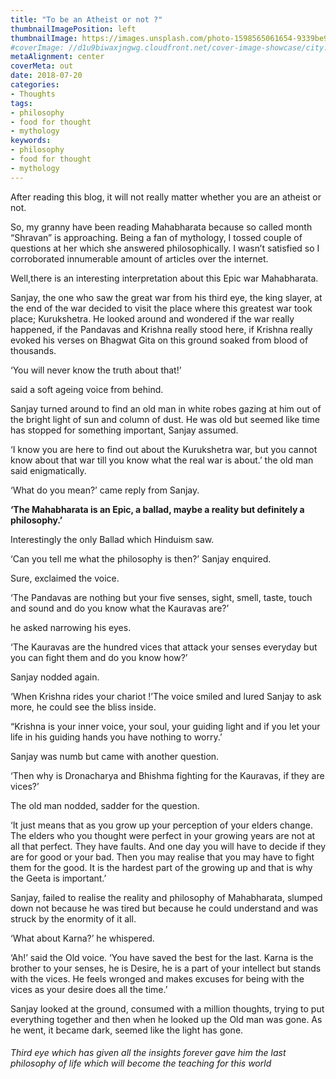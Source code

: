 ```yaml
---
title: "To be an Atheist or not ?"
thumbnailImagePosition: left
thumbnailImage: https://images.unsplash.com/photo-1598565061654-9339be95a371?ixlib=rb-1.2.1&auto=format&fit=crop&w=1950&q=80
#coverImage: //d1u9biwaxjngwg.cloudfront.net/cover-image-showcase/city.jpg
metaAlignment: center
coverMeta: out
date: 2018-07-20
categories:
- Thoughts
tags:
- philosophy
- food for thought
- mythology
keywords:
- philosophy
- food for thought
- mythology
---
```

After reading this blog, it will not really matter whether you are an atheist or not.
<!--more-->
So, my granny have been reading Mahabharata because so called month “Shravan” is approaching. Being a fan of mythology, I tossed couple of questions at her which she answered philosophically. I wasn’t satisfied so I corroborated innumerable amount of articles over the internet.

Well,there is an interesting interpretation about this Epic war Mahabharata.

Sanjay, the one who saw the great war from his third eye, the king slayer, at the end of the war decided to visit the place where this greatest war took place; Kurukshetra. He looked around and wondered if the war really happened, if the Pandavas and Krishna really stood here, if Krishna really evoked his verses on Bhagwat Gita on this ground soaked from blood of thousands.

‘You will never know the truth about that!’

said a soft ageing voice from behind.

Sanjay turned around to find an old man in white robes gazing at him out of the bright light of sun and column of dust. He was old but seemed like time has stopped for something important, Sanjay assumed.

‘I know you are here to find out about the Kurukshetra war, but you cannot know about that war till you know what the real war is about.’ the old man said enigmatically.

‘What do you mean?’ came reply from Sanjay.

**‘The Mahabharata is an Epic, a ballad, maybe a reality but definitely a philosophy.’**

Interestingly the only Ballad which Hinduism saw.

‘Can you tell me what the philosophy is then?’ Sanjay enquired.

Sure, exclaimed the voice.

‘The Pandavas are nothing but your five senses, sight, smell, taste, touch and sound and do you know what the Kauravas are?’

he asked narrowing his eyes.

‘The Kauravas are the hundred vices that attack your senses everyday but you can fight them and do you know how?’

Sanjay nodded again.


‘When Krishna rides your chariot !’The voice smiled and lured Sanjay to ask more, he could see the bliss inside.

“Krishna is your inner voice, your soul, your guiding light and if you let your life in his guiding hands you have nothing to worry.’

Sanjay was numb but came with another question.

‘Then why is Dronacharya and Bhishma fighting for the Kauravas, if they are vices?’

The old man nodded, sadder for the question.

‘It just means that as you grow up your perception of your elders change. The elders who you thought were perfect in your growing years are not at all that perfect. They have faults. And one day you will have to decide if they are for good or your bad. Then you may realise that you may have to fight them for the good. It is the hardest part of the growing up and that is why the Geeta is important.’

Sanjay, failed to realise the reality and philosophy of Mahabharata, slumped down not because he was tired but because he could understand and was struck by the enormity of it all.

‘What about Karna?’ he whispered.

‘Ah!’ said the Old voice. ‘You have saved the best for the last. Karna is the brother to your senses, he is Desire, he is a part of your intellect but stands with the vices. He feels wronged and makes excuses for being with the vices as your desire does all the time.’

Sanjay looked at the ground, consumed with a million thoughts, trying to put everything together and then when he looked up the Old man was gone. As he went, it became dark, seemed like the light has gone.

###### Third eye which has given all the insights forever gave him the last philosophy of life which will become the teaching for this world
<!--
Lorem ipsum dolor sit amet, consectetur adipiscing elit. Fusce eget urna vitae velit eleifend interdum at ac nisi. In nec ligula lacus. Cum sociis natoque penatibus et magnis dis parturient montes, nascetur ridiculus mus. Sed eu cursus erat, ut dapibus quam. Aliquam eleifend dolor vitae libero pharetra adipiscing. Etiam adipiscing dolor a quam tempor, eu convallis nulla varius. Aliquam sollicitudin risus a porta aliquam. Ut nec velit dolor. Proin eget leo lobortis, aliquam est sed, mollis mauris. Fusce vitae leo pretium massa accumsan condimentum. Fusce malesuada gravida lectus vel vulputate. Donec bibendum porta nibh ut aliquam.
Sed lorem felis, congue non fringilla eu, aliquam eu eros. Curabitur orci libero, mollis sed semper vitae, adipiscing in lectus. Aenean non egestas odio. Donec sollicitudin nisi quis lorem gravida, in pharetra mauris fringilla. Duis sit amet faucibus dolor, id aliquam neque. In egestas, odio gravida tempor dictum, mauris felis faucibus purus, sit amet commodo lacus diam vitae est. Ut ut quam eget massa semper sodales. Aenean non ipsum cursus, blandit lectus in, ornare odio. Curabitur ultrices porttitor vulputate.
Lorem ipsum dolor sit amet, consectetur adipiscing elit. Fusce eget urna vitae velit eleifend interdum at ac nisi. In nec ligula lacus. Cum sociis natoque penatibus et magnis dis parturient montes, nascetur ridiculus mus. Sed eu cursus erat, ut dapibus quam. Aliquam eleifend dolor vitae libero pharetra adipiscing. Etiam adipiscing dolor a quam tempor, eu convallis nulla varius. Aliquam sollicitudin risus a porta aliquam. Ut nec velit dolor. Proin eget leo lobortis, aliquam est sed, mollis mauris. Fusce vitae leo pretium massa accumsan condimentum. Fusce malesuada gravida lectus vel vulputate. Donec bibendum porta nibh ut aliquam.

Sed lorem felis, congue non fringilla eu, aliquam eu eros. Curabitur orci libero, mollis sed semper vitae, adipiscing in lectus. Aenean non egestas odio. Donec sollicitudin nisi quis lorem gravida, in pharetra mauris fringilla. Duis sit amet faucibus dolor, id aliquam neque. In egestas, odio gravida tempor dictum, mauris felis faucibus purus, sit amet commodo lacus diam vitae est. Ut ut quam eget massa semper sodales. Aenean non ipsum cursus, blandit lectus in, ornare odio. Curabitur ultrices porttitor vulputate.
Lorem ipsum dolor sit amet, consectetur adipiscing elit. Fusce eget urna vitae velit eleifend interdum at ac nisi. In nec ligula lacus. Cum sociis natoque penatibus et magnis dis parturient montes, nascetur ridiculus mus. Sed eu cursus erat, ut dapibus quam. Aliquam eleifend dolor vitae libero pharetra adipiscing. Etiam adipiscing dolor a quam tempor, eu convallis nulla varius. Aliquam sollicitudin risus a porta aliquam. Ut nec velit dolor. Proin eget leo lobortis, aliquam est sed, mollis mauris. Fusce vitae leo pretium massa accumsan condimentum. Fusce malesuada gravida lectus vel vulputate. Donec bibendum porta nibh ut aliquam.

Sed lorem felis, congue non fringilla eu, aliquam eu eros. Curabitur orci libero, mollis sed semper vitae, adipiscing in lectus. Aenean non egestas odio. Donec sollicitudin nisi quis lorem gravida, in pharetra mauris fringilla. Duis sit amet faucibus dolor, id aliquam neque. In egestas, odio gravida tempor dictum, mauris felis faucibus purus, sit amet commodo lacus diam vitae est. Ut ut quam eget massa semper sodales. Aenean non ipsum cursus, blandit lectus in, ornare odio. Curabitur ultrices porttitor vulputate.
-->
